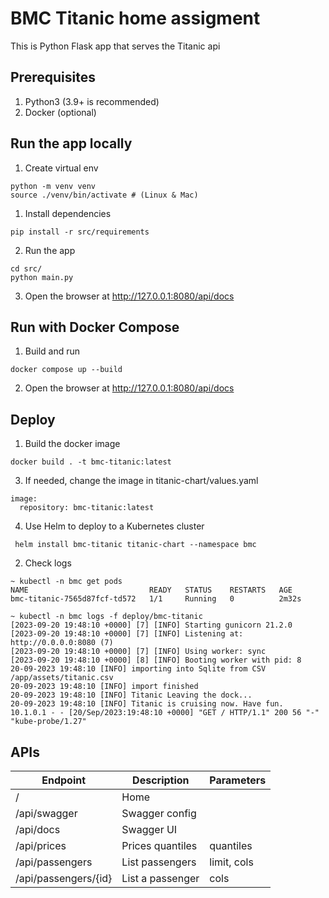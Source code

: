 # BMC Titanic home assigment

This is Python Flask app that serves the Titanic api

## Prerequisites
1. Python3 (3.9+ is recommended)
2. Docker (optional)

## Run the app locally
1. Create virtual env
```
python -m venv venv
source ./venv/bin/activate # (Linux & Mac)
```
1. Install dependencies
```
pip install -r src/requirements
```
2. Run the app
```
cd src/
python main.py
```
3. Open the browser at http://127.0.0.1:8080/api/docs

## Run with Docker Compose
1. Build and run
```
docker compose up --build
```
2. Open the browser at http://127.0.0.1:8080/api/docs

## Deploy
1. Build the docker image
```
docker build . -t bmc-titanic:latest
```
3. If needed, change the image in titanic-chart/values.yaml
```
image:
  repository: bmc-titanic:latest
```
4. Use Helm to deploy to a Kubernetes cluster
```
 helm install bmc-titanic titanic-chart --namespace bmc
```
2. Check logs
```
~ kubectl -n bmc get pods
NAME                           READY   STATUS    RESTARTS   AGE
bmc-titanic-7565d87fcf-td572   1/1     Running   0          2m32s

~ kubectl -n bmc logs -f deploy/bmc-titanic
[2023-09-20 19:48:10 +0000] [7] [INFO] Starting gunicorn 21.2.0
[2023-09-20 19:48:10 +0000] [7] [INFO] Listening at: http://0.0.0.0:8080 (7)
[2023-09-20 19:48:10 +0000] [7] [INFO] Using worker: sync
[2023-09-20 19:48:10 +0000] [8] [INFO] Booting worker with pid: 8
20-09-2023 19:48:10 [INFO] importing into Sqlite from CSV /app/assets/titanic.csv
20-09-2023 19:48:10 [INFO] import finished
20-09-2023 19:48:10 [INFO] Titanic Leaving the dock...
20-09-2023 19:48:10 [INFO] Titanic is cruising now. Have fun.
10.1.0.1 - - [20/Sep/2023:19:48:10 +0000] "GET / HTTP/1.1" 200 56 "-" "kube-probe/1.27"
```

## APIs

| Endpoint             | Description      | Parameters  |
|----------------------|------------------|-------------|
| /                    | Home             |             |
| /api/swagger         | Swagger config   |             |
| /api/docs            | Swagger UI       |             |
| /api/prices          | Prices quantiles | quantiles   |
| /api/passengers      | List passengers  | limit, cols |
| /api/passengers/{id} | List a passenger | cols        |
